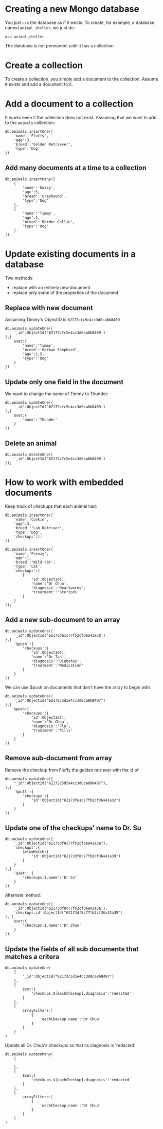 # Creating a new Mongo database

You just `use` the database as if it exists. To create, for example, a database
named `animal_shelter`, we just do:

```
use animal_shelter
```

The database is not permanent until it has a collection

# Create a collection
To create a collection, you simply add a document to the collection. Assume it exists
and add a document to it.

# Add a document to a collection
It works even if the collection does not exist. Assuming that we want to add to
the `animals` collection:

```
db.animals.insertOne({
    'name':'Fluffy',
    'age':3,
    'breed':'Golden Retriever',
    'type':'Dog'
})
```
## Add many documents at a time to a collection
```
db.animals.insertMany([
    {
        'name':'Dazzy',
        'age':5,
        'breed':'Greyhound',
        'type':'Dog'
    },
    {
        'name':'Timmy',
        'age':1,
        'breed':'Border Collie',
        'type':'Dog'
    }
])
```

# Update existing documents in a database
Two methods:
* replace with an entirely new document
* replace only some of the properties of the document

## Replace with new document
Assuming Timmy's ObjectID is `62172cfc5e4cc3d0ca8b8409`

```
db.animals.updateOne({
    '_id':ObjectId('62172cfc5e4cc3d0ca8b8409')
},{
    $set:{
        'name':'Timmy',
        'breed':'German Shepherd',
        'age':1.5,
        'type':'Dog'
    }
})
```

## Update only one field in the document
We want to change the name of Timmy to Thunder:
```
db.animals.updateOne({
    '_id':ObjectId('62172cfc5e4cc3d0ca8b8409')
},{
    $set:{
        'name':'Thunder'
    }
})
```

## Delete an animal
```
db.animals.deleteOne({
    '_id':ObjectId('62172cfc5e4cc3d0ca8b8409')
});
```
# How to work with embedded documents
Keep track of checkups that each animal had:
```
db.animals.insertOne({
    'name':'Cookie',
    'age':3,
    'breed':'Lab Retriver',
    'type':'Dog',
    'checkups':[]
})

db.animals.insertOne({
    'name':'Frenzy',
    'age':1,
    'breed':'Wild cat',
    'type':'Cat',
    'checkups':[
        {
            'id':ObjectId(),
            'name':'Dr Chua',
            'diagnosis':'Heartworms',
            'treatment':'Steriods'
        }
    ]
});
```

## Add a new sub-document to an array
```
db.animals.updateOne({
    '_id':ObjectId('62173de1c77fb2cf36a41a38')
},{
    '$push':{
        'checkups':{
            'id':ObjectId(),
            'name':'Dr Tan',
            'diagnosis':'Diabetes',
            'treatment':'Medication'
        }
    }
})
```

We can use $push on documents that don't have the array to begin with

```
db.animals.updateOne({
    '_id':ObjectId("62172c5d5e4cc3d0ca8b8407")
},{
    $push:{
        'checkups':{
            'id':ObjectId(),
            'name':'Dr Chua',
            'diagnosis':'Flu',
            'treatment':'Pills'
        }
    }
})
```
## Remove sub-document from array
Remove the checkup from Fluffy the golden retriever with the id of 

```
db.animals.updateOne({
    "_id":ObjectId("62172c5d5e4cc3d0ca8b8407"),
},{
    '$pull':{
        'checkups':{
            'id':ObjectId("62173fe1c77fb2cf36a41a3c")
        }
    }
})
```

## Update one of the checkups' name to Dr. Su 
```
db.animals.updateOne({
    '_id':ObjectId("62173df8c77fb2cf36a41a3a"),
    'checkups':{
        $elemMatch:{
            'id':ObjectId("62173df8c77fb2cf36a41a39")
        }
    }
},{
    '$set': {
        'checkups.$.name':'Dr Su'
    }
})
```
Alternate method:

```
db.animals.updateOne({
    '_id':ObjectId('62173df8c77fb2cf36a41a3a'),
    'checkups.id':ObjectId("62173df8c77fb2cf36a41a39")
}, {
    $set:{
        'checkups.$.name':'Dr Zhao'
    }
})
```

## Update the fields of all sub documents that matches a critera

```
db.animals.updateOne(
    {
        '_id':ObjectId("62172c5d5e4cc3d0ca8b8407")
    },
    {
        $set:{
            'checkups.$[eachCheckup].diagnosis':'redacted'
        }
    },
    {
        arrayFilters:[
            {
                'eachCheckup.name':'Dr Chua'
            }
        ]
    }
)
```

Update all Dr. Chua's checkups so that its diagnosis is 'redacted'
```
db.animals.updateMany(
    {
       
    },
    {
        $set:{
            'checkups.$[eachCheckup].diagnosis':'redacted'
        }
    },
    {
        arrayFilters:[
            {
                'eachCheckup.name':'Dr Chua'
            }
        ]
    }
)
```
